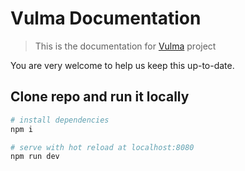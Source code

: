# Vulma Documentation

> This is the documentation for [Vulma](https://github.com/oswaldofreitas/vulma) project

You are very welcome to help us keep this up-to-date.

## Clone repo and run it locally

``` bash
# install dependencies
npm i

# serve with hot reload at localhost:8080
npm run dev
```
